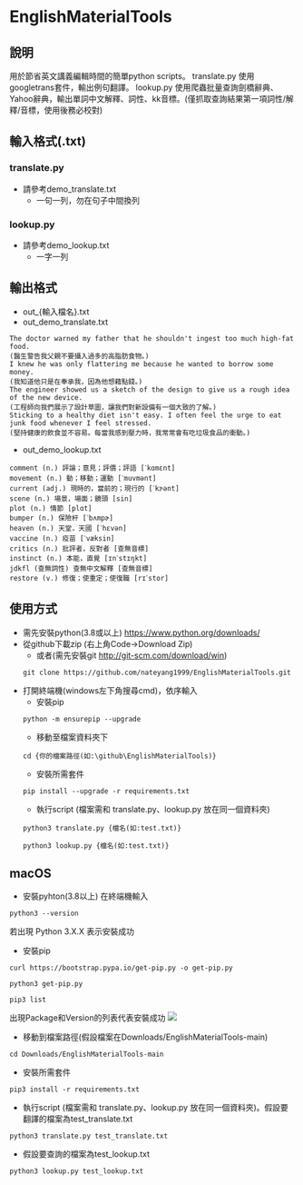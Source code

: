 # EnglishMaterialTools
## 說明
用於節省英文講義編輯時間的簡單python scripts。
translate.py 使用googletrans套件，輸出例句翻譯。
lookup.py 使用爬蟲批量查詢劍橋辭典、Yahoo辭典，輸出單詞中文解釋、詞性、kk音標。(僅抓取查詢結果第一項詞性/解釋/音標，使用後務必校對)
## 輸入格式(.txt)
### translate.py
* 請參考demo_translate.txt
    * 一句一列，勿在句子中間換列
### lookup.py
* 請參考demo_lookup.txt
    * 一字一列
## 輸出格式
* out_{輸入檔名}.txt
* out_demo_translate.txt
```
The doctor warned my father that he shouldn't ingest too much high-fat food.
(醫生警告我父親不要攝入過多的高脂肪食物。)
I knew he was only flattering me because he wanted to borrow some money.
(我知道他只是在奉承我，因為他想藉點錢。)
The engineer showed us a sketch of the design to give us a rough idea of the new device.
(工程師向我們展示了設計草圖，讓我們對新設備有一個大致的了解。)
Sticking to a healthy diet isn't easy. I often feel the urge to eat junk food whenever I feel stressed.
(堅持健康的飲食並不容易。每當我感到壓力時，我常常會有吃垃圾食品的衝動。)
```
* out_demo_lookup.txt
```
comment (n.) 評論；意見；評價；評語 [ˋkɑmɛnt] 
movement (n.) 動；移動；運動 [ˋmuvmənt] 
current (adj.) 現時的，當前的；現行的 [ˋkɝənt] 
scene (n.) 場景，場面；鏡頭 [sin] 
plot (n.) 情節 [plɑt] 
bumper (n.) 保險杆 [ˋbʌmpɚ] 
heaven (n.) 天堂，天國 [ˋhɛvən] 
vaccine (n.) 疫苗 [ˋvæksin] 
critics (n.) 批評者，反對者 [查無音標]
instinct (n.) 本能，直覺 [ɪnˋstɪŋkt] 
jdkfl (查無詞性) 查無中文解釋 [查無音標]
restore (v.) 修復；使重定；使復職 [rɪˋstor] 
```

## 使用方式
* 需先安裝python(3.8或以上) https://www.python.org/downloads/
* 從github下載zip (右上角Code->Download Zip)
    * 或者(需先安裝git http://git-scm.com/download/win)  
    ```
    git clone https://github.com/nateyang1999/EnglishMaterialTools.git
    ```
* 打開終端機(windows左下角搜尋cmd)，依序輸入
    * 安裝pip
    ```
    python -m ensurepip --upgrade
    ```
    * 移動至檔案資料夾下
    ```
    cd {你的檔案路徑(如:\github\EnglishMaterialTools)}
    ```
    * 安裝所需套件
    ```
    pip install --upgrade -r requirements.txt
    ```
    * 執行script (檔案需和 translate.py、lookup.py 放在同一個資料夾)
    ```
    python3 translate.py {檔名(如:test.txt)}
    ```
    ```
    python3 lookup.py {檔名(如:test.txt)}
    ```
## macOS
* 安裝pyhton(3.8以上)
在終端機輸入
```
python3 --version
```
若出現 Python 3.X.X 表示安裝成功
* 安裝pip
```
curl https://bootstrap.pypa.io/get-pip.py -o get-pip.py
```
```
python3 get-pip.py
```
```
pip3 list
```
出現Package和Version的列表代表安裝成功
![](https://i.imgur.com/RsG8dNw.png)

* 移動到檔案路徑(假設檔案在Downloads/EnglishMaterialTools-main)
```
cd Downloads/EnglishMaterialTools-main
```
* 安裝所需套件
```
pip3 install -r requirements.txt
```
* 執行script (檔案需和 translate.py、lookup.py 放在同一個資料夾)。假設要翻譯的檔案為test_translate.txt
```
python3 translate.py test_translate.txt
```
* 假設要查詢的檔案為test_lookup.txt
```
python3 lookup.py test_lookup.txt
```
